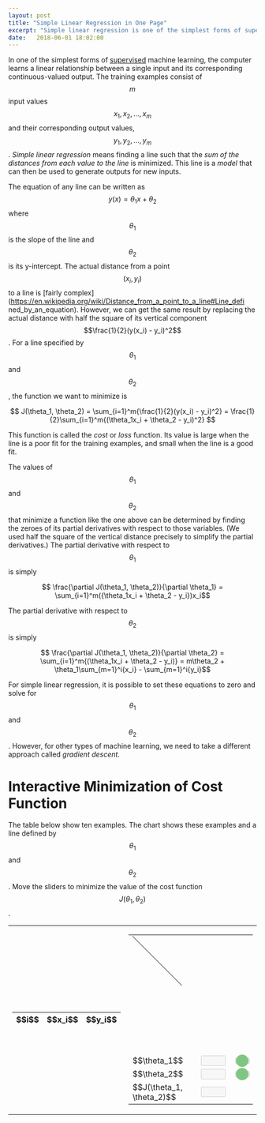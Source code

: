 ```yaml
---
layout: post
title: "Simple Linear Regression in One Page"
excerpt: "Simple linear regression is one of the simplest forms of supervised machine learnig."
date:   2018-06-01 18:02:00
---
```


<style type="text/css" media="screen">
  .slider {
      -webkit-appearance: none;
      width: 100%;
      height: 15px;
      border-radius: 5px;   
      background: #d3d3d3;
      outline: none;
      opacity: 0.7;
      -webkit-transition: .2s;
      transition: opacity .2s;
  }

  .slider::-webkit-slider-thumb {
      -webkit-appearance: none;
      appearance: none;
      width: 25px;
      height: 25px;
      border-radius: 50%; 
      background: #4CAF50;
      cursor: pointer;
  }

  .slider::-moz-range-thumb {
      width: 25px;
      height: 25px;
      border-radius: 50%;
      background: #4CAF50;
      cursor: pointer;
  }
</style>

In one of the simplest forms of
[supervised](/2018/05/31/introduction-machine-learning) machine learning, the
computer learns a linear relationship between a single input and its
corresponding continuous-valued output. The training examples consist of $$m$$
input values $${ x_1, x_2, ..., x_m }$$ and their corresponding output values,
$${ y_1, y_2, ..., y_m }$$. _Simple linear regression_ means finding a line
such that the _sum of the distances from each value to the line_ is minimized.
This line is a _model_ that can then be used to generate outputs for new inputs.

The equation of any line can be written as $$ y(x) = \theta_1x + \theta_2 $$
where $$\theta_1$$ is the slope of the line and $$\theta_2$$ is its
y-intercept. The actual distance from a point $$(x_i, y_i)$$ to a line is
[fairly
complex](https://en.wikipedia.org/wiki/Distance_from_a_point_to_a_line#Line_defi
 ned_by_an_equation). However, we can get the same result by replacing the
actual distance with half the square of its vertical component
$$\frac{1}{2}(y(x_i) - y_i)^2$$. For a line
specified by $$\theta_1$$ and $$\theta_2$$, the function we want to minimize is

$$ J(\theta_1, \theta_2) = \sum_{i=1}^m{\frac{1}{2}(y(x_i) - y_i)^2} = \frac{1}{2}\sum_{i=1}^m{(\theta_1x_i + \theta_2 - y_i)^2} $$

This function is called the _cost_ or _loss_ function. Its value is large when
the line is a poor fit for the training examples, and small when the line is a
good fit. 

The values of $$\theta_1$$ and $$\theta_2$$ that minimize a function like the
one above can be determined by finding the zeroes of its partial derivatives
with respect to those variables. (We used half the square of the vertical
distance precisely to simplify the partial derivatives.) The partial derivative
with respect to $$\theta_1$$ is simply

$$ \frac{\partial J(\theta_1, \theta_2)}{\partial \theta_1} = \sum_{i=1}^m({\theta_1x_i + \theta_2 - y_i})x_i$$

The partial derivative with respect to $$\theta_2$$ is simply

$$ \frac{\partial J(\theta_1, \theta_2)}{\partial \theta_2} = \sum_{i=1}^m{(\theta_1x_i + \theta_2 - y_i)} = m\theta_2 + \theta_1\sum_{m=1}^i{x_i} - \sum_{m=1}^i{y_i}$$

For simple linear regression, it is possible to set these equations to zero and
solve for $$\theta_1$$ and $$\theta_2$$. However, for other types of machine learning, we need to take a different approach called _gradient descent._

# Interactive Minimization of Cost Function

The table below show ten examples. The chart shows these examples and a line
defined by $$\theta_1$$ and $$\theta_2$$. Move the sliders to minimize the
value of the cost function $$J(\theta_1, \theta_2)$$.

<table class="table">
  <tr>
    <td>
      <table class="table">
        <thead>
          <tr>
            <th>$$i$$</th>
            <th>$$x_i$$</th>
            <th>$$y_i$$</th>
          </tr>
        </thead>
        <tbody id='training-examples'>
        </tbody>
      </table>
    </td>
    <td>
      <table>
        <tr>
          <td colspan="8">
            <svg width="450" height="450">
              <line x1="0" x2="100" y1="0" y2="100" stroke="black" id="line"></line>
            </svg>
          </td>
        </tr>
        <tr>
          <td>$$\theta_1$$</td>
          <td><input type="text" id="theta1-out" style="width: 50px;" disabled="true" /></td>
          <td colspan="6">
            <div class="slidecontainer">
              <input type="range" min="1" max="100" value="50" class="slider" id="theta1">
            </div>
          </td>
        </tr>
        <tr>
          <td>$$\theta_2$$</td>
          <td><input type="text" id="theta2-out" style="width: 50px;" disabled="true" /></td>
          <td colspan="6">
            <div class="slidecontainer">
              <input type="range" min="1" max="100" value="50" class="slider" id="theta2">
            </div>
          </td>
        </tr>
        <tr>
          <td>$$J(\theta_1, \theta_2)$$</td>
          <td><input type="text" id="j-out" style="width: 50px;" disabled="true"></td>
        </tr>
      </table>
    </td>
  </tr>
</table>
<script src="https://d3js.org/d3.v5.min.js"></script>
<script type="text/javascript">
  var trainingExamples = [
    { x: 6, y: 47},
    { x: 8, y: 50},
    { x: 15, y: 66},
    { x: 16, y: 71},
    { x: 22, y: 84},
    { x: 25, y: 95},
    { x: 30, y: 105},
    { x: 31, y: 106},
    { x: 32, y: 110},
    { x: 38, y: 127}
  ]
  var scaleX = d3.scaleLinear().domain([0, 50]).range([30, 440]);
  var scaleY = d3.scaleLinear().domain([0, 150]).range([430, 30]);
  d3.select("#training-examples").selectAll("tr").data(trainingExamples).enter()
    .append("tr").html(function (ex, i) { 
      return "<td>" + (i + 1) + "</td><td>" + ex.x + "</td><td>" + ex.y + "</td>"; 
    });
  d3.select("svg").selectAll("circle").data(trainingExamples).enter()
    .append("circle").attr("cx", function (d) { return scaleX(d.x); })
    .attr("cy", function (d) { return scaleY(d.y); }).attr("r", 2)
  d3.select('svg')
    .append('g')
    .attr("transform", "translate(0, 430)").call(d3.axisBottom(scaleX));
  d3.select('svg')
    .append('g')
    .attr("transform", "translate(30, 0)").call(d3.axisLeft(scaleY));
  $("#theta1").attr("value", 30);
  slope = 0.5
  $("#theta2").attr("value", 0);
  yIntercept = 0
  
  function loss(slope, yIntercept) {
    sum = 0.0;
    $.map(trainingExamples, function (ex) {
      sum += (slope * ex.x + yIntercept - ex.y) ** 2;
    });
    return 0.5 * sum;
  }

  function updateLine(slope, yIntercept) {
    $('#theta1-out').attr('value', slope);
    $('#theta2-out').attr('value', yIntercept);
    $('#j-out').attr('value', loss(slope, yIntercept));
    $('#line').attr("y1", scaleY(yIntercept));
    $('#line').attr("x1", 30);
    $('#line').attr("x2", 440);
    $('#line').attr('y2', scaleY(slope * 50 + yIntercept));
  }
  
  updateLine(slope, yIntercept)
  
  document.getElementById("theta1").oninput = function () {
    slope = (parseFloat(this.value) - 25) / 10.0;
    updateLine(slope, yIntercept);
  }
  document.getElementById("theta2").oninput = function () {
    yIntercept = 3 * parseFloat(this.value) / 2;
    updateLine(slope, yIntercept);
  }
</script>